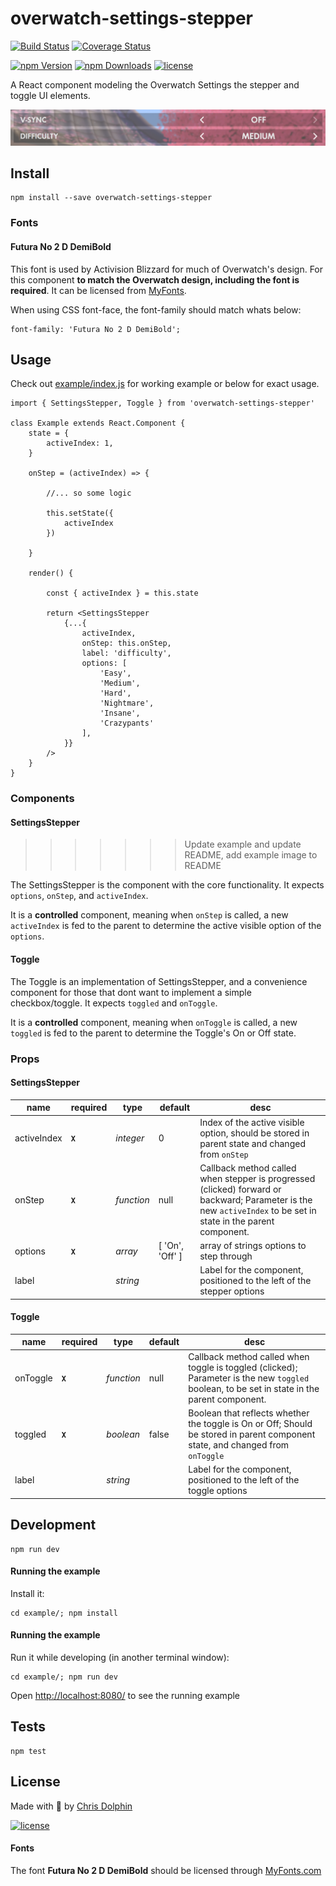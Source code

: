 overwatch-settings-stepper
=========

[![Build Status](https://travis-ci.org/likethemammal/overwatch-settings-stepper.svg?branch=master)](https://travis-ci.org/likethemammal/overwatch-settings-stepper)
[![Coverage Status](https://coveralls.io/repos/github/likethemammal/overwatch-settings-stepper/badge.svg?branch=master)](https://coveralls.io/github/likethemammal/overwatch-settings-stepper?branch=master)

[![npm Version](https://img.shields.io/npm/v/overwatch-settings-stepper.svg)](https://www.npmjs.com/package/overwatch-settings-stepper)
[![npm Downloads](https://img.shields.io/npm/dm/overwatch-settings-stepper.svg)](https://www.npmjs.com/package/overwatch-settings-stepper)
[![license](https://img.shields.io/github/license/likethemammal/overwatch-settings-stepper.svg)](https://github.com/likethemammal/overwatch-settings-stepper/blob/master/LICENSE)

A React component modeling the Overwatch Settings the stepper and toggle UI elements.

![Example](example/example.png)

## Install

    npm install --save overwatch-settings-stepper

### Fonts

#### Futura No 2 D DemiBold

This font is used by Activision Blizzard for much of Overwatch's design. For this component **to match the Overwatch design, including the font is required**. It can be licensed from [MyFonts](http://www.myfonts.com/fonts/urw/futura-no-2/futura-no2-d-demi-bold/).

When using CSS font-face, the font-family should match whats below:

    font-family: 'Futura No 2 D DemiBold';

## Usage

Check out [example/index.js](example/index.js) for working example or below for exact usage.

    import { SettingsStepper, Toggle } from 'overwatch-settings-stepper'

    class Example extends React.Component {
        state = {
            activeIndex: 1,
        }
    
        onStep = (activeIndex) => {
    
            //... so some logic
    
            this.setState({
                activeIndex
            })
    
        }
    
        render() {
    
            const { activeIndex } = this.state
    
            return <SettingsStepper
                {...{
                    activeIndex,
                    onStep: this.onStep,
                    label: 'difficulty',
                    options: [
                        'Easy',
                        'Medium',
                        'Hard',
                        'Nightmare',
                        'Insane',
                        'Crazypants'
                    ],
                }}
            />
        }
    }

### Components

#### SettingsStepper
>>>>>>> Update example and update README, add example image to README

The SettingsStepper is the component with the core functionality. It expects `options`, `onStep`, and `activeIndex`.

It is a **controlled** component, meaning when `onStep` is called, a new `activeIndex` is fed to the parent to determine the active visible option of the `options`.
 
#### Toggle

The Toggle is an implementation of SettingsStepper, and a convenience component for those that dont want to implement a simple checkbox/toggle. It expects `toggled` and `onToggle`.

It is a **controlled** component, meaning when `onToggle` is called, a new `toggled` is fed to the parent to determine the Toggle's On or Off state.

### Props

#### SettingsStepper

| name        | required  | type           | default  | desc 
--- | --- | --- | --- | --- |
| activeIndex | **`X`** | *integer* | 0 | Index of the active visible option, should be stored in parent state and changed from `onStep` |
| onStep | **`X`** | *function* | null | Callback method called when stepper is progressed (clicked) forward or backward; Parameter is the new `activeIndex` to be set in state in the parent component.  |
| options | **`X`** | *array* | [ 'On', 'Off' ] | array of strings options to step through |
| label | | *string* | | Label for the component, positioned to the left of the stepper options |

#### Toggle

| name        | required  | type           | default  | desc 
--- | --- | --- | --- | --- |
| onToggle | **`X`** | *function* | null | Callback method called when toggle is toggled (clicked); Parameter is the new `toggled` boolean, to be set in state in the parent component.  |
| toggled | **`X`** | *boolean* | false | Boolean that reflects whether the toggle is On or Off; Should be stored in parent component state, and changed from `onToggle` |
| label | | *string* | | Label for the component, positioned to the left of the toggle options |

## Development

    npm run dev

#### Running the example

Install it:

    cd example/; npm install
    
#### Running the example

Run it while developing (in another terminal window):

    cd example/; npm run dev

Open [http://localhost:8080/](http://localhost:8080/) to see the running example


## Tests

    npm test

## License

Made with 🍊 by [Chris Dolphin](https://github.com/likethemammal)

[![license](https://img.shields.io/github/license/likethemammal/overwatch-settings-stepper.svg?style=flat-square)](https://github.com/likethemammal/overwatch-settings-stepper/blob/master/LICENSE)

#### Fonts

The font **Futura No 2 D DemiBold** should be licensed through [MyFonts.com](http://www.myfonts.com/fonts/urw/futura-no-2/futura-no2-d-demi-bold/)
